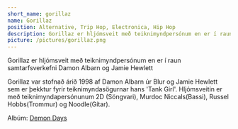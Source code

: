 ```yaml
---
short_name: gorillaz
name: Gorillaz
position: Alternative, Trip Hop, Electronica, Hip Hop
description: Gorillaz er hljómsveit með teiknimyndpersónum en er í raun samtarfsverkefni Damon Albarn og Jamie Hewlett
picture: /pictures/gorillaz.png
---
```

Gorillaz er hljómsveit með teiknimyndpersónum en er í raun samtarfsverkefni Damon Albarn og Jamie Hewlett

Gorillaz var stofnað árið 1998 af Damon Albarn úr Blur og Jamie Hewlett sem er þekktur fyrir teiknimyndasögurnar hans 'Tank Girl'. Hljómsveitin er með teiknimyndapersónunum 2D (Söngvari), Murdoc Niccals(Bassi), Russel Hobbs(Trommur) og Noodle(Gítar). 

Albúm: [Demon Days](/2005/05/11/demon-days.html)